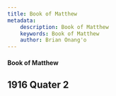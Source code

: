 ```yaml
---
title: Book of Matthew
metadata:
    description: Book of Matthew
    keywords: Book of Matthew
    author: Brian Onang'o
---
```


#### Book of Matthew

## 1916 Quater 2
